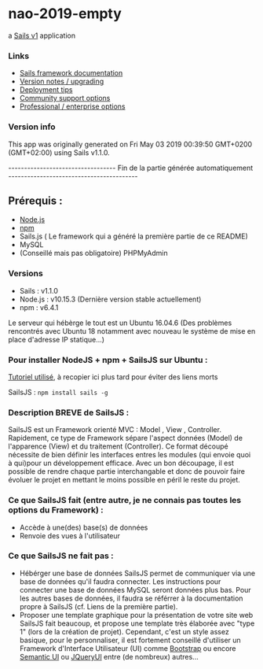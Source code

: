 # nao-2019-empty

a [Sails v1](https://sailsjs.com) application


### Links

+ [Sails framework documentation](https://sailsjs.com/get-started)
+ [Version notes / upgrading](https://sailsjs.com/documentation/upgrading)
+ [Deployment tips](https://sailsjs.com/documentation/concepts/deployment)
+ [Community support options](https://sailsjs.com/support)
+ [Professional / enterprise options](https://sailsjs.com/enterprise)


### Version info

This app was originally generated on Fri May 03 2019 00:39:50 GMT+0200 (GMT+02:00) using Sails v1.1.0.

---------------------------------- Fin de la partie générée automatiquement -----------------------------------------

## Prérequis :
 + [Node.js](https://nodejs.org/fr/)
 + [npm](https://www.npmjs.com/)
 + Sails.js ( Le framework qui a généré la première partie de ce README)
 + MySQL
 + (Conseillé mais pas obligatoire) PHPMyAdmin

### Versions
 + Sails : v1.1.0
 + Node.js : v10.15.3 (Dernière version stable actuellement)
 + npm : v6.4.1

Le serveur qui hébèrge le tout est un Ubuntu 16.04.6 (Des problèmes rencontrés avec Ubuntu 18 notamment avec nouveau le système de mise en place d'adresse IP statique...)

### Pour installer NodeJS + npm + SailsJS sur Ubuntu :
  [Tutoriel utilisé](https://tecadmin.net/install-latest-nodejs-npm-on-ubuntu/), à recopier ici plus tard pour éviter des liens morts

  SailsJS : `npm install sails -g`

### Description BREVE de SailsJS : 
SailsJS est un Framework orienté MVC : Model , View , Controller.
Rapidement, ce type de Framework sépare l'aspect données (Model) de l'apparence (View) et du traitement (Controller).
Ce format découpé nécessite de bien définir les interfaces entres les modules (qui envoie quoi à qui)pour un développement efficace.
Avec un bon découpage, il est possible de rendre chaque partie interchangable et donc de pouvoir faire évoluer le projet en mettant le moins possible en péril le reste du projet.

### Ce que SailsJS fait (entre autre, je ne connais pas toutes les options du Framework) :
  + Accède à une(des) base(s) de données
  + Renvoie des vues à l'utilisateur
  
### Ce que SailsJS ne fait pas :
  + Hébérger une base de données
        SailsJS permet de communiquer via une base de données qu'il faudra connecter. Les instructions pour connecter une base de données MySQL seront données plus bas. Pour les autres bases de données, il faudra se référrer à la documentation propre à SailsJS (cf. Liens de la première partie).
  + Proposer une template graphique pour la présentation de votre site web
        SailsJS fait beaucoup, et propose une template très élaborée avec "type 1" (lors de la création de projet).
        Cependant, c'est un style assez basique, pour le personnaliser, il est fortement conseillé d'utiliser un Framework d'Interface Utilisateur (UI) comme [Bootstrap](https://getbootstrap.com/) ou encore [Semantic UI](https://semantic-ui.com/) ou [JQueryUI](https://jqueryui.com/) entre (de nombreux) autres... 

<!-- Internally, Sails used [`sails-generate@1.16.8`](https://github.com/balderdashy/sails-generate/tree/v1.16.8/lib/core-generators/new). -->



<!--
Note:  Generators are usually run using the globally-installed `sails` CLI (command-line interface).  This CLI version is _environment-specific_ rather than app-specific, thus over time, as a project's dependencies are upgraded or the project is worked on by different developers on different computers using different versions of Node.js, the Sails dependency in its package.json file may differ from the globally-installed Sails CLI release it was originally generated with.  (Be sure to always check out the relevant [upgrading guides](https://sailsjs.com/upgrading) before upgrading the version of Sails used by your app.  If you're stuck, [get help here](https://sailsjs.com/support).)
-->

